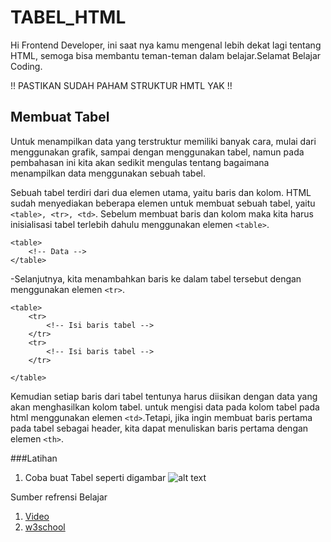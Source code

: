 # TABEL_HTML
Hi Frontend Developer, ini saat nya kamu mengenal lebih dekat lagi tentang HTML, semoga bisa membantu teman-teman dalam belajar.Selamat Belajar Coding.

!! PASTIKAN SUDAH PAHAM STRUKTUR HMTL YAK !!

## Membuat Tabel

Untuk menampilkan data yang terstruktur memiliki banyak cara, mulai dari menggunakan grafik, sampai dengan menggunakan tabel, namun pada pembahasan ini kita akan sedikit mengulas tentang bagaimana menampilkan data menggunakan sebuah tabel.

Sebuah tabel terdiri dari dua elemen utama, yaitu baris dan kolom. HTML sudah menyediakan beberapa elemen untuk membuat sebuah tabel, yaitu `<table>, <tr>, <td>`. Sebelum membuat baris dan kolom maka kita harus inisialisasi tabel terlebih dahulu menggunakan elemen `<table>`.
```
<table>
    <!-- Data -->
</table>
```
-Selanjutnya, kita menambahkan baris ke dalam tabel tersebut dengan menggunakan elemen `<tr>`.
```
<table>
    <tr>
        <!-- Isi baris tabel -->
    </tr>
    <tr>
        <!-- Isi baris tabel -->
    </tr>
 
</table>
```
Kemudian setiap baris dari tabel tentunya harus diisikan dengan data yang akan menghasilkan kolom tabel. untuk mengisi data pada kolom tabel pada html menggunakan elemen `<td>`.Tetapi, jika ingin membuat baris pertama pada tabel sebagai header, kita dapat menuliskan baris pertama dengan elemen `<th>`.

###Latihan
1. Coba buat Tabel seperti digambar
![alt text](https://lh4.googleusercontent.com/6D58TU0Cs3AbHMXPalK0GgdlZaeRaVIXQSg44006FN1U5abflaF31W5UydcUzMbS8V5J8NdbllsAJeJo5ZxWw0ynGzV76C_E0eyiWjIYsH1eZchd0_ywiVFYeYQKWmux02iWG_UZ)

Sumber refrensi Belajar
1. [Video](https://www.youtube.com/watch?v=m4PxGxaF8wY&feature=youtu.be)<br>
2. [w3school](https://www.w3schools.com/html/html_tables.asp)
